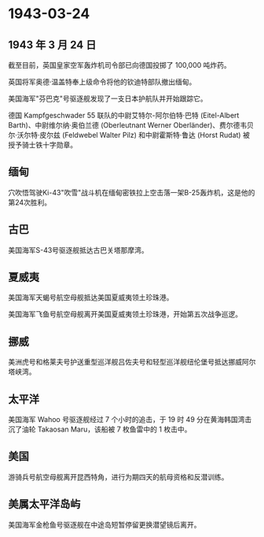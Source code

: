 # 1943-03-24

## 1943 年 3 月 24 日

截至目前，英国皇家空军轰炸机司令部已向德国投掷了 100,000 吨炸药。

英国将军奥德·温盖特奉上级命令将他的钦迪特部队撤出缅甸。

美国海军"芬巴克"号驱逐舰发现了一支日本护航队并开始跟踪它。

德国 Kampfgeschwader 55 联队的中尉艾特尔-阿尔伯特·巴特 (Eitel-Albert
Barth)、中尉维尔纳·奥伯兰德 (Oberleutnant Werner
Oberländer)、费尔德韦贝尔·沃尔特·皮尔兹 (Feldwebel Walter Pilz)
和中尉霍斯特·鲁达 (Horst Rudat) 被授予骑士铁十字勋章。

## 缅甸

穴吹悟驾驶Ki-43"吹雪"战斗机在缅甸密铁拉上空击落一架B-25轰炸机，这是他的第24次胜利。

## 古巴

美国海军S-43号驱逐舰抵达古巴关塔那摩湾。

## 夏威夷

美国海军天蝎号航空母舰抵达美国夏威夷领土珍珠港。

美国海军飞鱼号航空母舰离开美国夏威夷领土珍珠港，开始第五次战争巡逻。

## 挪威

美洲虎号和格莱夫号护送重型巡洋舰吕佐夫号和轻型巡洋舰纽伦堡号抵达挪威阿尔塔峡湾。

## 太平洋

美国海军 Wahoo 号驱逐舰经过 7 个小时的追击，于 19 时 49
分在黄海韩国湾击沉了油轮 Takaosan Maru，该船被 7 枚鱼雷中的 1 枚击中。

## 美国

游骑兵号航空母舰离开昆西特角，进行为期四天的航母资格和反潜训练。

## 美属太平洋岛屿

美国海军金枪鱼号驱逐舰在中途岛短暂停留更换潜望镜后离开。

